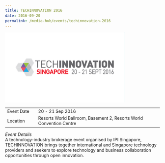 ```yaml
---
title: TECHINNOVATION 2016
date: 2016-09-20
permalink: /media-hub/events/techinnovation-2016
---
```

![TechInnovation 2016](/images/media-hub/events/till-2020/techinnovation-2016.png)

<table style="width:100%">
  <tr>
    <td style="width:20%">Event Date</td>	
    <td style="width:80%">20 - 21 Sep 2016</td>	
  </tr>
  <tr>
	<td>Location</td>
	<td>Resorts World Ballroom, Basement 2, Resorts World Convention Centre</td>	
  </tr>
</table>

*Event Details*		
A technology-industry brokerage event organised by IPI Singapore, TECHINNOVATION brings together international and Singapore technology providers and seekers to explore technology and business collaboration opportunities through open innovation.

